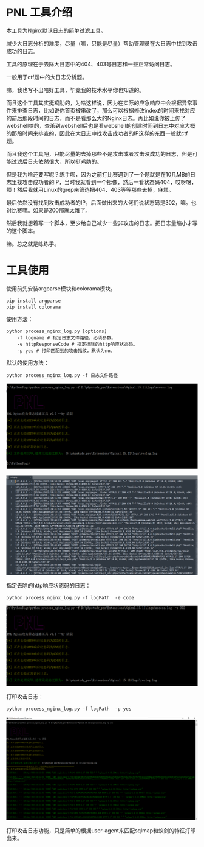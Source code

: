 # PNL 工具介绍

本工具为Nginx默认日志的简单过滤工具。

减少大日志分析的难度，尽量（嘛，只能是尽量）帮助管理员在大日志中找到攻击成功的日志。

工具的原理在于去除大日志中的404、403等日志和一些正常访问日志。

 一般用于ctf题中的大日志分析题。

嘛，我也写不出啥好工具，毕竟我的技术水平你也知道的。

而且这个工具其实挺鸡肋的，为啥这样说，因为在实际的应急响应中会根据异常事件来排查日志，比如说你首页被串改了，那么可以根据修改index的时间来找对应的前后那段时间的日志，而不是看那么大的Nginx日志。再比如说你被上传了webshell啥的，查杀到webshell后也是看webshell的创建时间到日志中对应大概的那段时间来排查的，因此在大日志中找攻击成功者的IP这样的东西一般就ctf题。

而且我这个工具吧，只能尽量的去掉那些不是攻击或者攻击没成功的日志，但是可能过滤后日志依然很大，所以挺鸡肋的。

但是我为啥还要写呢？练手呗，因为之前打比赛遇到了一个题就是在10几MB的日志里找攻击成功者的IP，当时我就看到一个挺像，然后一看状态码404，哎呀呀，烦！然后我就用Linux的grep来筛选把404、403等等那些去掉，麻烦。

最后依然没有找到攻击成功者的IP，后面做出来的大佬们说状态码是302，嘛。也对比赛嘛。如果是200那就太难了。

然后我就想着写一个脚本，至少给自己减少一些非攻击的日志。把日志量缩小才写的这个脚本。

嘛。总之就是练练手。

# 工具使用

使用前先安装argparse模块和colorama模块。
```
pip install argparse
pip install colorama
```

使用方法：

```
python process_nginx_log.py [options]
	-f logname # 指定日志文件路径，必须参数。
	-e httpResponseCode # 指定排除的http响应状态码。
	-p yes # 打印匹配到的攻击指纹，默认为no。
```



默认的使用方法：

```
python process_nginx_log.py -f 日志文件路径
```

![image-20220223193125692](images/image-20220223193125692.png)

![image-20220223193501965](images/image-20220223193501965.png)

指定去除的http响应状态码的日志：

```
python process_nginx_log.py -f logPath  -e code
```

![image-20220223194548923](images/image-20220223194548923.png)

打印攻击日志：

``` 
python process_nginx_log.py -f logPath  -p yes
```

![image-20220223195132587](images/image-20220223195132587.png)

打印攻击日志功能，只是简单的根据user-agent来匹配sqlmap和蚁剑的特征打印出来。
